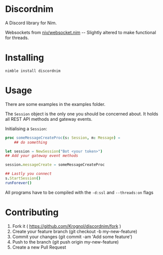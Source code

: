 # Discordnim

A Discord library for Nim. 

Websockets from [niv/websocket.nim](https://github.com/niv/websocket.nim) -- Slightly altered to make functional for threads.

# Installing

`nimble install discordnim`

# Usage

There are some examples in the examples folder.

The `Session` object is the only one you should be concerned about.
It holds all REST API methods and gateway events.

Initialising a `Session`:

```nim
proc someMessageCreateProc(s: Session, m: Message) =
    ## do something

let session = NewSession("Bot <your token>")
## Add your gateway event methods

session.messageCreate = someMessageCreateProc

## Lastly you connect 
s.StartSession()
runForever()
```


All programs have to be compiled with the `-d:ssl` and `--threads:on` flags

# Contributing

1. Fork it ( https://github.com/Krognol/discordnim/fork )
2. Create your feature branch (git checkout -b my-new-feature)
3. Commit your changes (git commit -am 'Add some feature')
4. Push to the branch (git push origin my-new-feature)
5. Create a new Pull Request